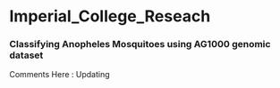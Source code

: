 # Imperial_College_Reseach

### Classifying Anopheles Mosquitoes using AG1000 genomic dataset

Comments Here : Updating
